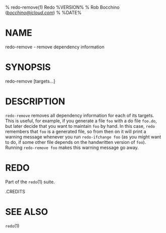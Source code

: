 % redo-remove(1) Redo %VERSION%
% Rob Bocchino (*bocchino@icloud.com*)
% %DATE%

# NAME

redo-remove - remove dependency information

# SYNOPSIS

redo-remove [targets...]


# DESCRIPTION

`redo-remove` removes all dependency information for each
of its targets.
This is useful, for example, if you generate a file `foo`
with a do file `foo.do`, but later decide that you want
to maintain `foo` by hand.
In this case, `redo` remembers that `foo` is a generated file,
so from then on it will print a warning message whenever
you run `redo-ifchange foo` (as you might want to do, if
some other file depends on the handwritten version of `foo`).
Running `redo-remove foo` makes this warning message go away.


# REDO

Part of the `redo`(1) suite.


.CREDITS


# SEE ALSO

`redo`(1)
